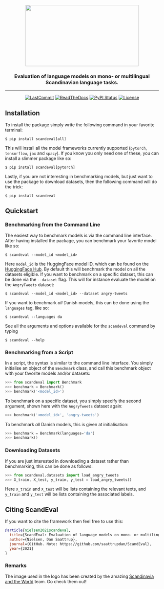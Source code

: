 <div align='center'>

<img src="https://raw.githubusercontent.com/saattrupdan/ScandEval/main/gfx/scandeval.png" width="370" height="200">

### Evaluation of language models on mono- or multilingual Scandinavian language tasks.

______________________________________________________________________
[![LastCommit](https://img.shields.io/github/last-commit/saattrupdan/ScandEval)](https://img.shields.io/github/last-commit/saattrupdan/ScandEval)
[![ReadTheDocs](https://readthedocs.org/projects/scandeval/badge/?version=latest)](https://scandeval.readthedocs.io/en/latest/?badge=latest)
[![PyPI Status](https://badge.fury.io/py/scandeval.svg)](https://badge.fury.io/py/scandeval)
[![License](https://img.shields.io/github/license/saattrupdan/ScandEval)](https://github.com/saattrupdan/ScandEval/blob/main/LICENSE)


</div>

## Installation
To install the package simply write the following command in your favorite
terminal:
```shell
$ pip install scandeval[all]
```

This will install all the model frameworks currently supported (`pytorch`,
`tensorflow`, `jax` and `spacy`). If you know you only need one of these, you
can install a slimmer package like so:
```shell
$ pip install scandeval[pytorch]
```

Lastly, if you are not interesting in benchmarking models, but just want to
use the package to download datasets, then the following command will do the
trick:
```shell
$ pip install scandeval
```

## Quickstart
### Benchmarking from the Command Line
The easiest way to benchmark models is via the command line interface. After
having installed the package, you can benchmark your favorite model like so:
```shell
$ scandeval --model_id <model_id>
```

Here `model_id` is the HuggingFace model ID, which can be found on the
[HuggingFace Hub](https://huggingface.co/models). By default this will
benchmark the model on all the datasets eligible. If you want to benchmark on a
specific dataset, this can be done via the `--dataset` flag. This will for
instance evaluate the model on the `AngryTweets` dataset:
```shell
$ scandeval --model_id <model_id> --dataset angry-tweets
```

If you want to benchmark _all_ Danish models, this can be done using the
`languages` tag, like so:
```shell
$ scandeval --languages da
```

See all the arguments and options available for the `scandeval` command by
typing
```shell
$ scandeval --help
```

### Benchmarking from a Script
In a script, the syntax is similar to the command line interface. You simply
initialise an object of the `Benchmark` class, and call this benchmark object
with your favorite models and/or datasets:
```python
>>> from scandeval import Benchmark
>>> benchmark = Benchmark()
>>> benchmark('<model_id>')
```

To benchmark on a specific dataset, you simply specify the second argument,
shown here with the `AngryTweets` dataset again:
```python
>>> benchmark('<model_id>', 'angry-tweets')
```

To benchmark _all_ Danish models, this is given at initialisation:
```python
>>> benchmark = Benchmark(languages='da')
>>> benchmark()
```

### Downloading Datasets
If you are just interested in downloading a dataset rather than benchmarking,
this can be done as follows:
```python
>>> from scandeval.datasets import load_angry_tweets
>>> X_train, X_test, y_train, y_test = load_angry_tweets()
```

Here `X_train` and `X_test` will be lists containing the relevant texts, and
`y_train` and `y_test` will be lists containing the associated labels.


## Citing ScandEval
If you want to cite the framework then feel free to use this:
```bibtex
@article{nielsen2021scandeval,
  title={ScandEval: Evaluation of language models on mono- or multilingual Scandinavian language tasks.},
  author={Nielsen, Dan Saattrup},
  journal={GitHub. Note: https://github.com/saattrupdan/ScandEval},
  year={2021}
}
```

### Remarks
The image used in the logo has been created by the amazing [Scandinavia and the
World](https://satwcomic.com/) team. Go check them out!
